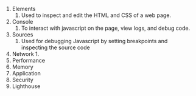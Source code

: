 
1. Elements
	1. Used to inspect and edit the HTML and CSS of a web page.
2. Console
	1. To interact with javascript on the page, view logs, and debug code.
3. Sources
	1. Used for debugging Javascript by setting breakpoints and inspecting the source code
4. Network
	1. 
5. Performance
6. Memory
7. Application
8. Security
9. Lighthouse